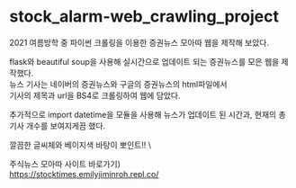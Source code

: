 # stock_alarm-web_crawling_project

2021 여름방학 중 파이썬 크롤링을 이용한 증권뉴스 모아따 웹을 제작해 보았다.

flask와 beautiful soup을 사용해 실시간으로 업데이트 되는 증권뉴스를 모은 웹을 제작했다.\
뉴스 기사는 네이버의 증권뉴스와 구글의 증권뉴스의 html파일에서 \
기사의 제목과 url을 BS4로 크롤링하여 웹에 담았다.

추가적으로 import datetime을 모듈을 사용해 뉴스가 업데이트 된 시간과, 현재의 총 기사 개수를 보여지게끔 했다.

깔끔한 글씨체와 베이지색 바탕이 뽀인트!! \

주식뉴스 모아따 사이트 바로가기)\
https://stocktimes.emilyjiminroh.repl.co/
